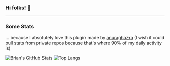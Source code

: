 ### Hi folks! 👋

<!--
**BRAiNCHiLD95/BRAiNCHiLD95** is a ✨ _special_ ✨ repository because its `README.md` (this file) appears on your GitHub profile.

Here are some ideas to get you started:

- 🔭 I’m currently working on ...
- 🌱 I’m currently learning ...
- 👯 I’m looking to collaborate on ...
- 🤔 I’m looking for help with ...
- 💬 Ask me about ...
- 📫 How to reach me: ...
- 😄 Pronouns: ...
- ⚡ Fun fact: ...
-->
---
### Some Stats
... because I absolutely love this plugin made by [anuraghazra](https://github.com/anuraghazra/github-readme-stats) (I wish it could pull stats from private repos because that's where 90% of my daily activity is)

![Brian's GitHub Stats](https://github-readme-stats.vercel.app/api?username=BRAiNCHiLD95&hide=contribs&count_private=true&show_icons=true&theme=blue-green&hide_border=true&border_radius=25 "My GitHub Stats") ![Top Langs](https://github-readme-stats.vercel.app/api/top-langs/?username=BRAiNCHiLD95&layout=compact&count_private=true&theme=blue-green&hide_border=true&border_radius=25 "My Top Languages")
